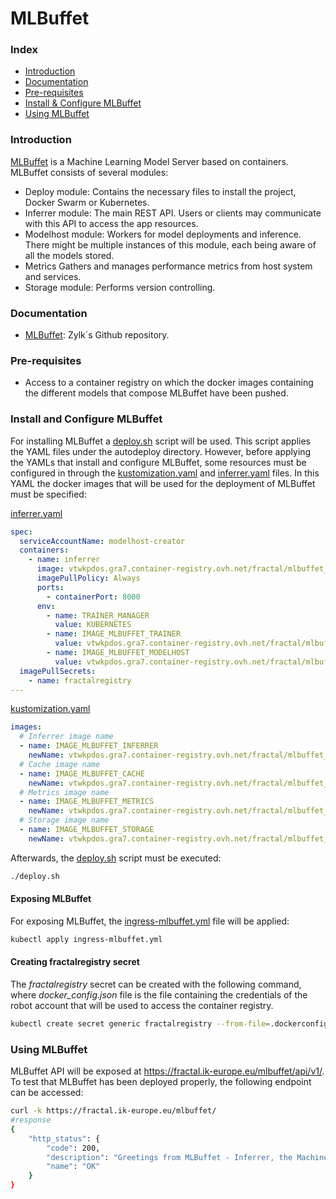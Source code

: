 # MLBuffet

### Index
- [Introduction](#introduction)
- [Documentation](#documentation)
- [Pre-requisites](#pre-requisites)
- [Install & Configure MLBuffet](#install-and-configure-mlbuffet)
- [Using MLBuffet](#using-mlbuffet)

### Introduction
[MLBuffet](https://github.com/zylklab/mlbuffet) is a Machine Learning Model Server based on containers. 
MLBuffet consists of several modules:
- Deploy module: Contains the necessary files to install the project, Docker Swarm or Kubernetes.
- Inferrer module: The main REST API. Users or clients may communicate with this API to access the app resources.
- Modelhost module: Workers for model deployments and inference. There might be multiple instances of this module, each being aware of all the models stored.
- Metrics Gathers and manages performance metrics from host system and services.
- Storage module: Performs version controlling.

### Documentation
- [MLBuffet](https://github.com/zylklab/mlbuffet): Zylk´s Github repository.

### Pre-requisites
- Access to a container registry on which the docker images containing the different models that compose
MLBuffet have been pushed.

### Install and Configure MLBuffet
For installing MLBuffet a [deploy.sh](../../deployment/MLBuffet/deploy.sh) script will be used. This script applies the YAML files 
under the autodeploy directory. However, before applying the YAMLs that install and configure
MLBuffet, some resources must be configured in through 
the [kustomization.yaml](../../deployment/MLBuffet/autodeploy/kustomization.yaml) and [inferrer.yaml](../../deployment/MLBuffet/autodeploy/inferrer.yaml) files. 
In this YAML the docker images that will be used for the deployment of MLBuffet must be specified:


[inferrer.yaml](../../deployment/MLBuffet/autodeploy/inferrer.yaml)

```yaml
spec:
  serviceAccountName: modelhost-creator  
  containers:
    - name: inferrer
      image: vtwkpdos.gra7.container-registry.ovh.net/fractal/mlbuffet_inferrer:v2 
      imagePullPolicy: Always
      ports:
        - containerPort: 8000
      env:
        - name: TRAINER_MANAGER
          value: KUBERNETES
        - name: IMAGE_MLBUFFET_TRAINER
          value: vtwkpdos.gra7.container-registry.ovh.net/fractal/mlbuffet_trainer:v2
        - name: IMAGE_MLBUFFET_MODELHOST
          value: vtwkpdos.gra7.container-registry.ovh.net/fractal/mlbuffet_modelhost:v2
  imagePullSecrets:
    - name: fractalregistry
---
```

[kustomization.yaml](../../deployment/MLBuffet/autodeploy/kustomization.yaml)

```yaml
images:
  # Inferrer image name
  - name: IMAGE_MLBUFFET_INFERRER
    newName: vtwkpdos.gra7.container-registry.ovh.net/fractal/mlbuffet_inferrer:v2
  # Cache image name
  - name: IMAGE_MLBUFFET_CACHE
    newName: vtwkpdos.gra7.container-registry.ovh.net/fractal/mlbuffet_cache:v2
  # Metrics image name
  - name: IMAGE_MLBUFFET_METRICS
    newName: vtwkpdos.gra7.container-registry.ovh.net/fractal/mlbuffet_metrics:v2
  # Storage image name
  - name: IMAGE_MLBUFFET_STORAGE
    newName: vtwkpdos.gra7.container-registry.ovh.net/fractal/mlbuffet_storage:v2
```

Afterwards, the [deploy.sh](../../deployment/MLBuffet/deploy.sh) script must be executed:
```bash
./deploy.sh
```


#### Exposing MLBuffet
For exposing MLBuffet, the [ingress-mlbuffet.yml](../../deployment/MLBuffet/ingress-mlbuffet.yml) file will be applied:

```bash
kubectl apply ingress-mlbuffet.yml
```


#### Creating fractalregistry secret
The _fractalregistry_ secret can be created with the following command, where _docker_config.json_ file is 
the file containing the credentials of the robot account that will be used to access the container registry.


```bash
kubectl create secret generic fractalregistry --from-file=.dockerconfigjson=./docker_config.json --type=kubernetes.io/dockerconfigjson
```

### Using MLBuffet
MLBuffet API will be exposed at https://fractal.ik-europe.eu/mlbuffet/api/v1/. To test that MLBuffet has been
deployed properly, the following endpoint can be accessed:


```bash
curl -k https://fractal.ik-europe.eu/mlbuffet/
#response
{
    "http_status": {
        "code": 200,
        "description": "Greetings from MLBuffet - Inferrer, the Machine Learning model server. For more information, visit /help",
        "name": "OK"
    }
}
```
